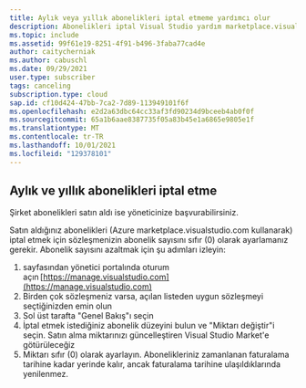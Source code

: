 ```yaml
---
title: Aylık veya yıllık abonelikleri iptal etmeme yardımcı olur
description: Abonelikleri iptal Visual Studio yardım marketplace.visualstudio.com
ms.topic: include
ms.assetid: 99f61e19-8251-4f91-b496-3faba77cad4e
author: caitycherniak
ms.author: cabuschl
ms.date: 09/29/2021
user.type: subscriber
tags: canceling
subscription.type: cloud
sap.id: cf10d424-47bb-7ca2-7d89-113949101f6f
ms.openlocfilehash: e2d2a63dbc64cc33af3fd90234d9bceeb4ab0f0f
ms.sourcegitcommit: 65a1b6aae8387735f05a83b45e1a6865e9805e1f
ms.translationtype: MT
ms.contentlocale: tr-TR
ms.lasthandoff: 10/01/2021
ms.locfileid: "129378101"
---
```

## <a name="canceling-monthly-and-annual-subscriptions"></a>Aylık ve yıllık abonelikleri iptal etme

Şirket abonelikleri satın aldı ise yöneticinize başvurabilirsiniz.

Satın aldığınız abonelikleri (Azure marketplace.visualstudio.com kullanarak) iptal etmek için sözleşmenizin abonelik sayısını sıfır (0) olarak ayarlamanız gerekir. Abonelik sayısını azaltmak için şu adımları izleyin: 

1. sayfasından yönetici portalında oturum açın [https://manage.visualstudio.com](https://manage.visualstudio.com)
2. Birden çok sözleşmeniz varsa, açılan listeden uygun sözleşmeyi seçtiğinizden emin olun
3. Sol üst tarafta "Genel Bakış"ı seçin 
4. İptal etmek istediğiniz abonelik düzeyini bulun ve "Miktarı değiştir"i seçin. Satın alma miktarınızı güncelleştiren Visual Studio Market'e götürüleceğiz
5. Miktarı sıfır (0) olarak ayarlayın. Abonelikleriniz zamanlanan faturalama tarihine kadar yerinde kalır, ancak faturalama tarihine ulaşıldıklarında yenilenmez.